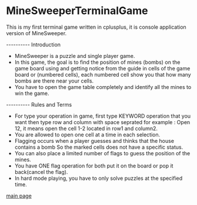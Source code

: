 # MineSweeperTerminalGame
This is my first terminal game written in cplusplus, it is console application version of MineSweeper.

---------- Introduction
- MineSweeper is a puzzle and single player game.
- In this game, the goal is to find the position of mines (bombs) on the game board
  using and getting notice from the guide in cells of the game board or (numbered cells),
  each numbered cell show you that how many bombs are there near your cells.
- You have to open the game table completely and identify all the mines to win the game.

---------- Rules and Terms
- For type your operation in game, first type KEYWORD operation that you want then type row
  and column with space seprated for example : Open 12, it means open the cell 1-2 located in
  row1 and column2.
- You are allowed to open one cell at a time in each selection.
- Flagging occurs when a player guesses and thinks that the house contains a bomb
  So the marked cells does not have a specific status.
- You can also place a limited number of flags to guess the position of the mines.
- You have ONE flag operation for both put it on the board or pop it back(cancel the flag).
- In hard mode playing, you have to only solve puzzles at the specified time.

[main page](https://drive.google.com/file/d/1lJ0SYl2C1ZIIYgknJU0d-jo6Sj6vQo8-/view?usp=sharing)
